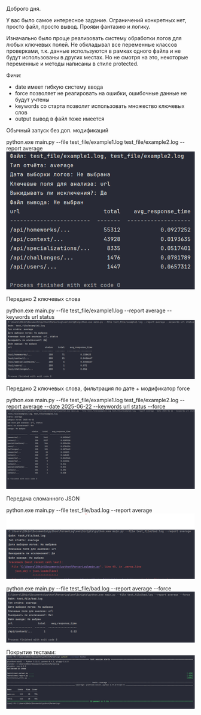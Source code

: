 Доброго дня.

У вас было самое интересное задание. 
Ограничений конкретных нет, просто файл, просто вывод.
Прояви фантазию и логику.

Изначально было проще реализовать систему обработки логов для любых ключевых полей.
Не обкладывал все переменные классов проверками, т.к. данные используются в рамках одного файла и не будут использованы в других местах. Но не смотря на это, некоторые переменные и методы написаны в стиле protected.

Фичи:
- date имеет гибкую систему ввода
- force позволяет не реагировать на ошибки, ошибочные данные не будут учтены
- keywords со старта позволит использовать множество ключевых слов
- output вывод в файл тоже имеется

Обычный запуск без доп. модификаций

python.exe main.py --file test_file/example1.log test_file/example2.log --report average 
![file list + report average.png](images/file%20list%20%2B%20report%20average.png)

Передано 2 ключевых слова

python.exe main.py --file test_file/example1.log --report average --keywords url status 
![file list keywords list report average.png](images/file%20list%20keywords%20list%20report%20average.png)

Передано 2 ключевых слова, фильтрация по дате + модификатор force

python.exe main.py --file test_file/example1.log test_file/example2.log --report average --date 2025-06-22 --keywords url status --force
![file list keywords list report average + date + force.png](images/file%20list%20keywords%20list%20report%20average%20%2B%20date%20%2B%20force.png)

Передача сломанного JSON

python.exe main.py --file test_file/bad.log --report average 
![error.png](images/error.png)

python.exe main.py --file test_file/bad.log --report average --force 
![error + force.png](images/error%20%2B%20force.png)

Покрытие тестами:
![pytest --cov=main tests.png](images/pytest%20--cov%3Dmain%20tests.png)